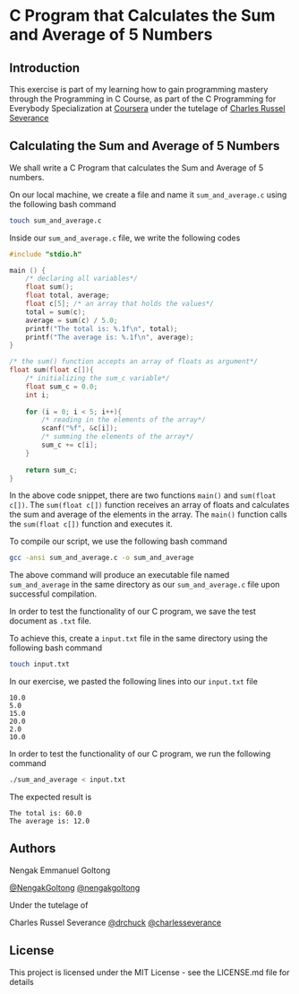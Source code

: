 # C Program that Calculates the Sum and Average of 5 Numbers

## Introduction
This exercise is part of my learning how to gain programming mastery through the Programming in C Course, as part of the C Programming for Everybody Specialization at [Coursera](https://www.coursera.org/) under the tutelage of [Charles Russel Severance](http://www.dr-chuck.com/)

## Calculating the Sum and Average of 5 Numbers
We shall write a C Program that calculates the Sum and Average of 5 numbers.

On our local machine, we create a file and name it `sum_and_average.c` using the following bash command
```bash
touch sum_and_average.c
```
Inside our `sum_and_average.c` file, we write the following codes
```C
#include "stdio.h"

main () {
    /* declaring all variables*/
    float sum();
    float total, average;
    float c[5]; /* an array that holds the values*/
    total = sum(c);
    average = sum(c) / 5.0;
    printf("The total is: %.1f\n", total);
    printf("The average is: %.1f\n", average);
}

/* the sum() function accepts an array of floats as argument*/
float sum(float c[]){
    /* initializing the sum_c variable*/
    float sum_c = 0.0;
    int i;
    
    for (i = 0; i < 5; i++){
        /* reading in the elements of the array*/
        scanf("%f", &c[i]);
        /* summing the elements of the array*/
        sum_c += c[i]; 
    }
    
    return sum_c;
}
```

In the above code snippet, there are two functions `main()` and `sum(float c[])`. The `sum(float c[])` function receives an array of floats and calculates the sum and average of the elements in the array. The `main()` function calls the `sum(float c[])` function and executes it.

To compile our script, we use the following bash command
```bash
gcc -ansi sum_and_average.c -o sum_and_average
```
The above command will produce an executable file named `sum_and_average` in the same directory as our `sum_and_average.c` file upon successful compilation. 

In order to test the functionality of our C program, we save the test document as `.txt` file.

To achieve this, create a `input.txt` file in the same directory using the following bash command
```bash
touch input.txt
```

In our exercise, we pasted the following lines into our `input.txt` file
```
10.0
5.0
15.0
20.0
2.0
10.0

```

In order to test the functionality of our C program, we run the following command
```bash
./sum_and_average < input.txt
```

The expected result is 
```
The total is: 60.0
The average is: 12.0
```


## Authors
Nengak Emmanuel Goltong 

[@NengakGoltong](https://twitter.com/nengakgoltong) 
[@nengakgoltong](https://www.linkedin.com/in/nengak-goltong-81009b200)

Under the tutelage of 

Charles Russel Severance
[@drchuck](https://twitter.com/drchuck)
[@charlesseverance](https://www.linkedin.com/in/charlesseverance)

## License
This project is licensed under the MIT License - see the LICENSE.md file for details